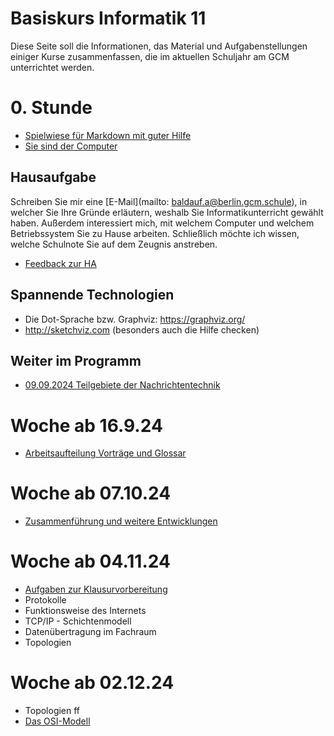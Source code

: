 Basiskurs Informatik 11
=========================

Diese Seite soll die Informationen, das Material und Aufgabenstellungen einiger Kurse zusammenfassen, die im aktuellen Schuljahr am GCM unterrichtet werden.

# 0. Stunde

* [Spielwiese für Markdown mit guter Hilfe](https://docs.gcm.schule)
* [Sie sind der Computer](https://compute-it.toxicode.fr/)

## Hausaufgabe

Schreiben Sie mir eine [E-Mail](mailto: baldauf.a@berlin.gcm.schule), in welcher Sie Ihre Gründe erläutern, weshalb Sie Informatikunterricht gewählt haben. Außerdem interessiert mich, mit welchem Computer und welchem Betriebssystem Sie zu Hause arbeiten. Schließlich möchte ich wissen, welche Schulnote Sie auf dem Zeugnis anstreben.

* [Feedback zur HA](00_Feedback_HA.md)

## Spannende Technologien

- Die Dot-Sprache bzw. Graphviz: https://graphviz.org/
- http://sketchviz.com (besonders auch die Hilfe checken)

## Weiter im Programm

* [09.09.2024 Teilgebiete der Nachrichtentechnik](00_Nachrichtentechnik_Teilgebiete.md)

# Woche ab 16.9.24

* [Arbeitsaufteilung Vorträge und Glossar](01_Vortraege_und_Glossar_Nachrichtentechnik.md)

# Woche ab 07.10.24

* [Zusammenführung und weitere Entwicklungen](02_Geschichte_der_Netze.slides.md)

# Woche ab 04.11.24

* [Aufgaben zur Klausurvorbereitung](03_Aufgaben_zur_Klausurvorbereitung.md)
* Protokolle
* Funktionsweise des Internets
* TCP/IP - Schichtenmodell
* Datenübertragung im Fachraum
* Topologien


# Woche ab 02.12.24

* Topologien ff
* [Das OSI-Modell](04_OSI-Modell.md)

